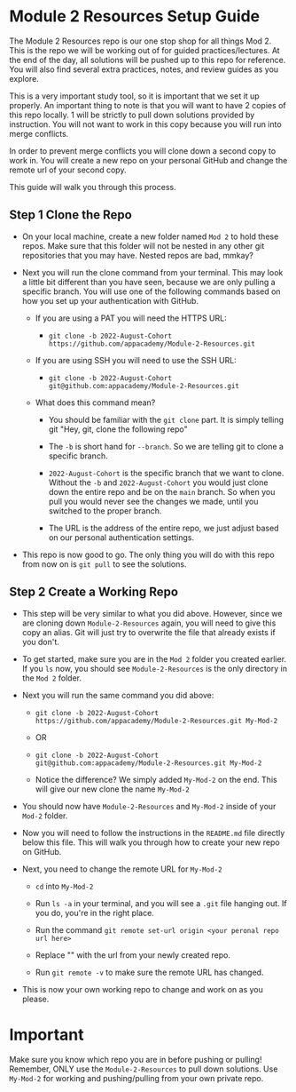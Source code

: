# Module 2 Resources Setup Guide

The Module 2 Resources repo is our one stop shop for all things Mod 2.
This is the repo we will be working out of for guided practices/lectures.  At the end of the day, all solutions will be pushed up to
this repo for reference. You will also find several extra practices, notes, and review guides as you explore.  

This is a very important study tool, so it is important that we set it up properly. An important thing to note is that you will want to have 2 copies of this repo locally.  1 will be strictly to pull down solutions provided by instruction. You will not want to work in this copy because you will run into merge conflicts. 

In order to prevent merge conflicts you will clone down a second copy to work in.  You will create a new repo on your personal GitHub and change the remote url of your second copy. 

This guide will walk you through this process. 

## Step 1 Clone the Repo

* On your local machine, create a new folder named `Mod 2` to hold these repos. Make sure that this folder will not be nested in any other git repositories that you may have. Nested repos are bad, mmkay?

* Next you will run the clone command from your terminal. This may look a little bit different than you have seen, because we are only pulling a specific branch. You will use one of the following commands based on how you set up your authentication with GitHub. 
    - If you are using a PAT you will need the HTTPS URL:

        - `git clone -b 2022-August-Cohort https://github.com/appacademy/Module-2-Resources.git`

    - If you are using SSH you will need to use the SSH URL:

        - `git clone -b 2022-August-Cohort git@github.com:appacademy/Module-2-Resources.git`

    - What does this command mean?
        
        - You should be familiar with the `git clone` part.  It is simply telling git "Hey, git, clone the following repo"

        - The `-b` is short hand for `--branch`. So we are telling git to clone a specific branch. 

        - `2022-August-Cohort` is the specific branch that we want to clone. Without the `-b` and `2022-August-Cohort` you would just clone down the entire repo and be on the `main` branch. So when you pull you would never see the changes we made, until you switched to the proper branch. 

        - The URL is the address of the entire repo, we just adjust based on our personal authentication settings. 

* This repo is now good to go. The only thing you will do with this repo from now on is `git pull` to see the solutions. 

## Step 2 Create a Working Repo

- This step will be very similar to what you did above. 
However, since we are cloning down `Module-2-Resources` 
again, you will need to give this copy an alias. 
Git will just try to overwrite the file that already 
exists if you don't. 

- To get started, make sure you are in the `Mod 2` folder you created earlier. If you `ls` now, you should see `Module-2-Resources` is the only directory in the `Mod 2` folder. 

- Next you will run the same command you did above:

    - `git clone -b 2022-August-Cohort https://github.com/appacademy/Module-2-Resources.git My-Mod-2`

    - OR

    - `git clone -b 2022-August-Cohort git@github.com:appacademy/Module-2-Resources.git My-Mod-2`

    - Notice the difference? We simply added `My-Mod-2` on the end. This will give our new clone the name `My-Mod-2`

- You should now have `Module-2-Resources` and `My-Mod-2` inside of your `Mod-2` folder. 

- Now you will need to follow the instructions in the `README.md` file directly below this file. This will walk you through how to create your new repo on GitHub.

- Next, you need to change the remote URL for `My-Mod-2`

    - `cd` into `My-Mod-2`

    - Run `ls -a` in your terminal, and you will see a `.git` file hanging out. If you do, you're in the right place. 

    - Run the command `git remote set-url origin <your peronal repo url here>`

    - Replace "<your personal repo url here>" with the url from your newly created repo. 

    - Run `git remote -v` to make sure the remote URL has changed. 

- This is now your own working repo to change and work on as you please. 

# Important

Make sure you know which repo you are in before pushing or pulling! Remember, ONLY use the `Module-2-Resources` to pull down solutions. Use `My-Mod-2` for working and pushing/pulling from your own private repo. 
